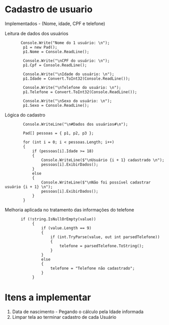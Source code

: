 # Cadastro de usuario

Implementados - (Nome, idade, CPF e telefone)
 


Leitura de dados dos usuários

           Console.Write("Nome do 1 usuário: \n");
            p1 = new Pad();
            p1.Nome = Console.ReadLine();

            Console.Write("\nCPF do usuário: \n");
            p1.Cpf = Console.ReadLine();

            Console.Write("\nIdade do usuário: \n");
            p1.Idade = Convert.ToInt32(Console.ReadLine());

            Console.Write("\nTelefone do usuário: \n");
            p1.Telefone = Convert.ToInt32(Console.ReadLine());

            Console.Write("\nSexo do usuário: \n");
            p1.Sexo = Console.ReadLine();
            
Lógica do cadastro

            Console.WriteLine("\n#Dados dos usuários#\n");

            Pad[] pessoas = { p1, p2, p3 };

            for (int i = 0; i < pessoas.Length; i++)
            {
                if (pessoas[i].Idade >= 18)
                {
                    Console.WriteLine($"\nUsuário {i + 1} cadastrado \n");
                    pessoas[i].ExibirDados();
                }
                else
                {
                    Console.WriteLine($"\nNão foi possível cadastrar usuário {i + 1} \n");
                    pessoas[i].ExibirDados();
                }
            }
            
            
Melhoria aplicada no tratamento das informações do telefone

           if (!string.IsNullOrEmpty(value))
                {
                    if (value.Length == 9)
                    {
                        if (int.TryParse(value, out int parsedTelefone))
                        {
                            telefone = parsedTelefone.ToString();
                        }
                    }
                    else
                    {
                        telefone = "Telefone não cadastrado";
                    }
                }

# Itens a implementar 

1. Data de nascimento - Pegando o cálculo pela Idade informada 
2. Limpar tela ao terminar cadastro de cada Usuário
